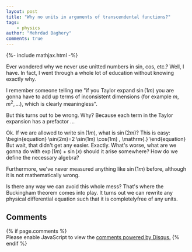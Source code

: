 ```yaml
---
layout: post
title: "Why no units in arguments of transcendental functions?"
tags:
    - physics
author: "Mehrdad Baghery"
comments: true
---
```

{%- include mathjax.html -%}

Ever wondered why we never use unitted numbers in sin, cos, etc.? Well, I have. In fact, I went through a whole lot of education without knowing exactly why.

I remember someone telling me "if you Taylor expand $\sin(1m)$ you are gonna have to add up terms of inconsistent dimensions (for example $m, m^2, \ldots$), which is clearly meaningless".

But this turns out to be wrong. Why? Because each term in the Taylor expansion has a prefactor ...

Ok. If we are allowed to write $\sin(1m)$, what is $\sin(2m)$? This is easy:
\begin{equation}
    \sin(2m)=2 \sin(1m) \cos(1m) \, \mathrm{.}
\end{equation}
But wait, that didn't get any easier.
Exactly. What's worse, what are we gonna do with $\exp(1m)+\sin(x)$ should it arise somewhere? How do we define the necessary algebra?

Furthermore, we've never measured anything like $\sin(1m)$ before, although it is not mathematically wrong.

Is there any way we can avoid this whole mess?
That's where the Buckingham theorem comes into play. It turns out we can rewrite any physical differential equation such that it is completelyfree of any units.

<h2>Comments</h2>
{% if page.comments %}
<div id="disqus_thread"></div>
<script>
var disqus_config = function () {
    this.page.url = '{{ page.url | absolute_url }}';
    this.page.identifier = '{{ page.url | absolute_url }}';
};
(function() { // DON'T EDIT BELOW THIS LINE
var d = document, s = d.createElement('script');
s.src = 'https://goodstuffgithub.disqus.com/embed.js';
s.setAttribute('data-timestamp', +new Date());
(d.head || d.body).appendChild(s);
})();
</script>
<noscript>Please enable JavaScript to view the <a href="https://disqus.com/?ref_noscript">comments powered by Disqus.</a></noscript>
{% endif %}